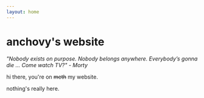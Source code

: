 ```yaml
---
layout: home
---
```


# anchovy's website

*"Nobody exists on purpose. Nobody belongs anywhere. Everybody’s gonna die ... Come watch TV?" - Morty*

hi there, you're on ~~meth~~ my website.

nothing's really here.

